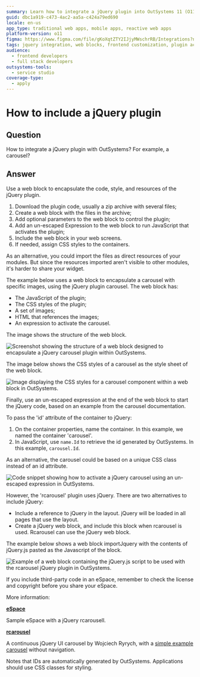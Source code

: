 ```yaml
---
summary: Learn how to integrate a jQuery plugin into OutSystems 11 (O11) using web blocks for encapsulation and customization.
guid: dbc1a919-c473-4ac2-aa5a-c424a79ed690
locale: en-us
app_type: traditional web apps, mobile apps, reactive web apps
platform-version: o11
figma: https://www.figma.com/file/gKoXqtZTY2IJjyMWschrRB/Integrations?node-id=1242:288
tags: jquery integration, web blocks, frontend customization, plugin activation, resource management
audience:
  - frontend developers
  - full stack developers
outsystems-tools:
  - service studio
coverage-type:
  - apply
---
```


# How to include a jQuery plugin

## Question

How to integrate a jQuery plugin with OutSystems? For example, a carousel?

## Answer

Use a web block to encapsulate the code, style, and resources of the jQuery plugin.

1. Download the plugin code, usually a zip archive with several files;
1. Create a web block with the files in the archive;
1. Add optional parameters to the web block to control the plugin;
1. Add an un-escaped Expression to the web block to run JavaScript that activates the plugin;
1. Include the web block in your web screens.
1. If needed, assign CSS styles to the containers.

<div class="info" markdown="1">

As an alternative, you could import the files as direct resources of your modules. But since the resources imported aren't visible to other modules, it's harder to share your widget.
</div>

​The example below uses a web block to encapsulate a carousel with specific images, using the jQuery plugin carousel. The web block has:

* The JavaScript of the plugin;
* The CSS styles of the plugin;
* A set of images;
* HTML that references the images;
* An expression to activate the carousel.

The image shows the structure of the web block.

![Screenshot showing the structure of a web block designed to encapsulate a jQuery carousel plugin within OutSystems.](images/How-to-include-a-jQuery-plugin_0.png "Web Block Structure for jQuery Carousel Plugin")

The image below shows the CSS styles of a carousel as the style sheet of the web block.

![Image displaying the CSS styles for a carousel component within a web block in OutSystems.](images/How-to-include-a-jQuery-plugin_1.png "Carousel CSS Styles in Web Block")

Finally, use an un-escaped expression at the end of the web block to start the jQuery code, based on an example from the carousel documentation.

To pass the 'id' attribute of the container to jQuery:

1. On the container properties, name the container. In this example, we named the container 'carousel'.
1. In JavaScript, use `name.Id` to retrieve the id generated by OutSystems. In this example, `carousel.Id`.

As an alternative, the carousel could be based on a unique CSS class instead of an id attribute.

![Code snippet showing how to activate a jQuery carousel using an un-escaped expression in OutSystems.](images/How-to-include-a-jQuery-plugin_2.png "Activating jQuery Carousel with JavaScript")

However, the 'rcarousel' plugin uses jQuery. There are two alternatives to include jQuery:

* Include a reference to jQuery in the layout. jQuery will be loaded in all pages that use the layout.
* Create a jQuery web block, and include this block when rcarousel is used. Rcarousel can use the jQuery web block.

The example below shows a web block importJquery with the contents of jQuery.js pasted as the Javascript of the block.

![Example of a web block containing the jQuery.js script to be used with the rcarousel jQuery plugin in OutSystems.](images/How-to-include-a-jQuery-plugin_3.png "Importing jQuery in a Web Block")

<div class="warning" markdown="1">

If you include third-party code in an eSpace, remember to check the license and copyright before you share your eSpace.
</div>

More information:

[**eSpace**](https://success.outsystems.com/@api/deki/files/1512/JQueryrcarrousel.oml?revision=1 "https://success.outsystems.com/@api/deki/files/1512/JQueryrcarrousel.oml?revision=1")

Sample eSpace with a jQuery rcarousell.

[**rcarousel**](http://ryrych.github.com/rcarousel/)

A continuous jQuery UI carousel by Wojciech Ryrych, with a [simple example carousel](http://ryrych.github.com/rcarousel/examples/simple.html) without navigation.

Notes that IDs are automatically generated by OutSystems. Applications should use CSS classes for styling.
